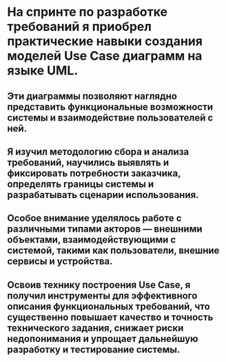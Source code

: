 # На спринте по разработке требований я приобрел практические навыки создания моделей Use Case диаграмм на языке UML. 
## Эти диаграммы позволяют наглядно представить функциональные возможности системы и взаимодействие пользователей с ней. 

## Я изучил методологию сбора и анализа требований, научились выявлять и фиксировать потребности заказчика, определять границы системы и разрабатывать сценарии использования. 

## Особое внимание уделялось работе с различными типами акторов — внешними объектами, взаимодействующими с системой, такими как пользователи, внешние сервисы и устройства.

## Освоив технику построения Use Case, я получил инструменты для эффективного описания функциональных требований, что существенно повышает качество и точность технического задания, снижает риски недопонимания и упрощает дальнейшую разработку и тестирование системы.
